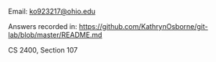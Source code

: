 Email: ko923217@ohio.edu

Answers recorded in: https://github.com/KathrynOsborne/git-lab/blob/master/README.md

CS 2400, Section 107
